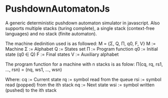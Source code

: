 PushdownAutomatonJs
===================

A generic deterministic pushdown automaton simulator in javascript.
Also supports multiple stacks (turing complete), a single stack (context-free languages) and no stack (finite automaton).

The machine dedinition used is as followed:
M = {Σ, Q, Π, q0, F, V}
M := Machine
Σ := Alphabet
Q := States set
Π := Program function
q0 := Initial state (q0 ∈ Q)
F := Final states
V := Auxiliary alphabet

The program function for a machine with n stacks is as folow:
  Π(cq, rq, rs1, ..., rsn) = (nq, ws1, ..., wsn)

Where:
  cq := Current state
  rq := symbol read from the queue
  rsi := symbol read (popped) from the ith stack
  nq := Next state
  wsi := symbol written (pushed) to the ith stack
